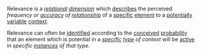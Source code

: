 Relevance is a *[relational](https://github.com/gcassel/Modular-Organization-Terminology/blob/master/terms/relationship.md) [dimension](https://github.com/gcassel/Modular-Organization-Terminology/blob/master/terms/dimension.md)* which [describes](https://github.com/gcassel/Modular-Organization-Terminology/blob/master/terms/describe.md) the perceived *frequency or [accuracy](https://github.com/gcassel/Modular-Organization-Terminology/blob/master/terms/accuracy.md) of [relationship](https://github.com/gcassel/Modular-Organization-Terminology/blob/master/terms/relationship.md)* of a [specific](https://github.com/gcassel/Modular-Organization-Terminology/blob/master/terms/specific.md) [element](https://github.com/gcassel/Modular-Organization-Terminology/blob/master/terms/element.md) *to* a [potentially](https://github.com/gcassel/Modular-Organization-Terminology/blob/master/terms/potential.md) [variable](https://github.com/gcassel/Modular-Organization-Terminology/blob/master/terms/variable.md) [context](https://github.com/gcassel/Modular-Organization-Terminology/blob/master/terms/context.md). 

Relevance can often be [identified](https://github.com/gcassel/Modular-Organization-Terminology/blob/master/terms/identify.md) according to the [conceived](https://github.com/gcassel/Modular-Organization-Terminology/blob/master/terms/concept.md) [probability](https://github.com/gcassel/Modular-Organization-Terminology/blob/master/terms/probability.md) that an element which is potential in a *[specific](https://github.com/gcassel/Modular-Organization-Terminology/blob/master/terms/specific.md) [type](https://github.com/gcassel/Modular-Organization-Terminology/blob/master/terms/type.md) of context* will be [active](https://github.com/gcassel/Modular-Organization-Terminology/blob/master/terms/active.md) in *specific [instances](https://github.com/gcassel/Modular-Organization-Terminology/blob/master/terms/instance.md) of that type*.
